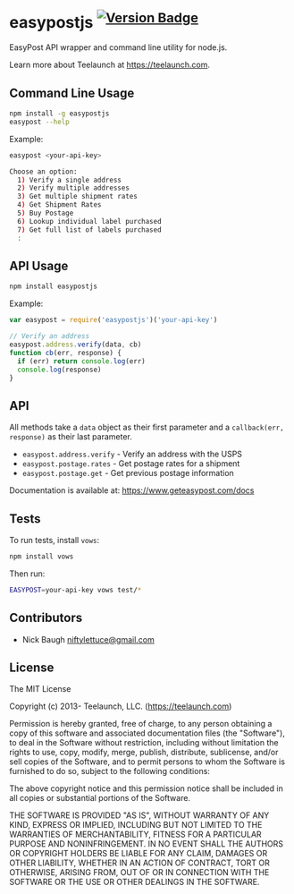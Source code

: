 
# easypostjs <sup>[![Version Badge](http://vb.teelaun.ch/teelaunch/node-easypost.svg)](https://npmjs.org/package/easypostjs)</sup>

EasyPost API wrapper and command line utility for node.js.

Learn more about Teelaunch at <https://teelaunch.com>.


## Command Line Usage

```bash
npm install -g easypostjs
easypost --help
```

Example:

```bash
easypost <your-api-key>

Choose an option:
  1) Verify a single address
  2) Verify multiple addresses
  3) Get multiple shipment rates
  4) Get Shipment Rates
  5) Buy Postage
  6) Lookup individual label purchased
  7) Get full list of labels purchased
  :
```


## API Usage

```bash
npm install easypostjs
```

Example:

```js
var easypost = require('easypostjs')('your-api-key')

// Verify an address
easypost.address.verify(data, cb)
function cb(err, response) {
  if (err) return console.log(err)
  console.log(response)
}
```


## API

All methods take a `data` object as their first parameter and a `callback(err, response)` as their last parameter.

* `easypost.address.verify` - Verify an address with the USPS
* `easypost.postage.rates` - Get postage rates for a shipment
* `easypost.postage.get` - Get previous postage information

Documentation is available at: <https://www.geteasypost.com/docs>


## Tests

To run tests, install `vows`:

```bash
npm install vows
```

Then run:

```bash
EASYPOST=your-api-key vows test/*
```


## Contributors

* Nick Baugh <niftylettuce@gmail.com>


## License

The MIT License

Copyright (c) 2013- Teelaunch, LLC. (https://teelaunch.com)

Permission is hereby granted, free of charge, to any person obtaining a copy
of this software and associated documentation files (the "Software"), to deal
in the Software without restriction, including without limitation the rights
to use, copy, modify, merge, publish, distribute, sublicense, and/or sell
copies of the Software, and to permit persons to whom the Software is
furnished to do so, subject to the following conditions:

The above copyright notice and this permission notice shall be included in
all copies or substantial portions of the Software.

THE SOFTWARE IS PROVIDED "AS IS", WITHOUT WARRANTY OF ANY KIND, EXPRESS OR
IMPLIED, INCLUDING BUT NOT LIMITED TO THE WARRANTIES OF MERCHANTABILITY,
FITNESS FOR A PARTICULAR PURPOSE AND NONINFRINGEMENT. IN NO EVENT SHALL THE
AUTHORS OR COPYRIGHT HOLDERS BE LIABLE FOR ANY CLAIM, DAMAGES OR OTHER
LIABILITY, WHETHER IN AN ACTION OF CONTRACT, TORT OR OTHERWISE, ARISING FROM,
OUT OF OR IN CONNECTION WITH THE SOFTWARE OR THE USE OR OTHER DEALINGS IN
THE SOFTWARE.

